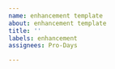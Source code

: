 ```yaml
---
name: enhancement template
about: enhancement template
title: ''
labels: enhancement
assignees: Pro-Days

---
```



